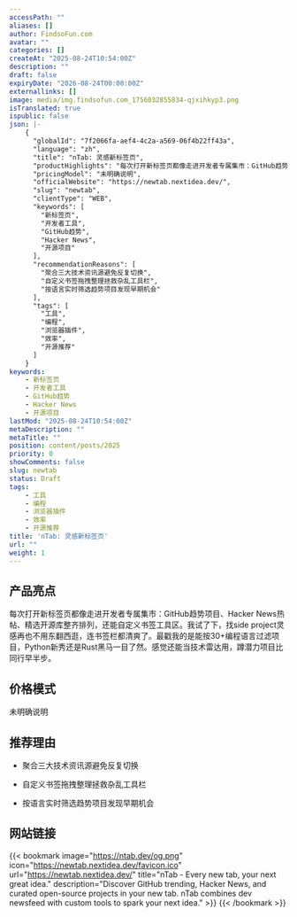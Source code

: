 ```yaml
---
accessPath: ""
aliases: []
author: FindsoFun.com
avatar: ""
categories: []
createAt: "2025-08-24T10:54:00Z"
description: ""
draft: false
expiryDate: "2026-08-24T00:00:00Z"
externallinks: []
image: media/img.findsofun.com_1756032855834-qjxihkyp3.png
isTranslated: true
ispublic: false
json: |-
    {
      "globalId": "7f2066fa-aef4-4c2a-a569-06f4b22ff43a",
      "language": "zh",
      "title": "nTab: 灵感新标签页",
      "productHighlights": "每次打开新标签页都像走进开发者专属集市：GitHub趋势项目、Hacker News热帖、精选开源库整齐排列，还能自定义书签工具区。我试了下，找side project灵感再也不用东翻西逛，连书签栏都清爽了。最戳我的是能按30+编程语言过滤项目，Python新秀还是Rust黑马一目了然。感觉还能当技术雷达用，蹲潜力项目比同行早半步。",
      "pricingModel": "未明确说明",
      "officialWebsite": "https://newtab.nextidea.dev/",
      "slug": "newtab",
      "clientType": "WEB",
      "keywords": [
        "新标签页",
        "开发者工具",
        "GitHub趋势",
        "Hacker News",
        "开源项目"
      ],
      "recommendationReasons": [
        "聚合三大技术资讯源避免反复切换",
        "自定义书签拖拽整理拯救杂乱工具栏",
        "按语言实时筛选趋势项目发现早期机会"
      ],
      "tags": [
        "工具",
        "编程",
        "浏览器插件",
        "效率",
        "开源推荐"
      ]
    }
keywords:
    - 新标签页
    - 开发者工具
    - GitHub趋势
    - Hacker News
    - 开源项目
lastMod: "2025-08-24T10:54:00Z"
metaDescription: ""
metaTitle: ""
position: content/posts/2025
priority: 0
showComments: false
slug: newtab
status: Draft
tags:
    - 工具
    - 编程
    - 浏览器插件
    - 效率
    - 开源推荐
title: 'nTab: 灵感新标签页'
url: ""
weight: 1
---
```

## 产品亮点
每次打开新标签页都像走进开发者专属集市：GitHub趋势项目、Hacker News热帖、精选开源库整齐排列，还能自定义书签工具区。我试了下，找side project灵感再也不用东翻西逛，连书签栏都清爽了。最戳我的是能按30+编程语言过滤项目，Python新秀还是Rust黑马一目了然。感觉还能当技术雷达用，蹲潜力项目比同行早半步。

## 价格模式
<!--more-->未明确说明

## 推荐理由
- 聚合三大技术资讯源避免反复切换

- 自定义书签拖拽整理拯救杂乱工具栏

- 按语言实时筛选趋势项目发现早期机会

## 网站链接
{{< bookmark image="https://ntab.dev/og.png" icon="https://newtab.nextidea.dev/favicon.ico" url="https://newtab.nextidea.dev/" title="nTab - Every new tab, your next great idea." description="Discover GitHub trending, Hacker News, and curated open-source projects in your new tab. nTab combines dev newsfeed with custom tools to spark your next idea." >}}
{{< /bookmark >}}


